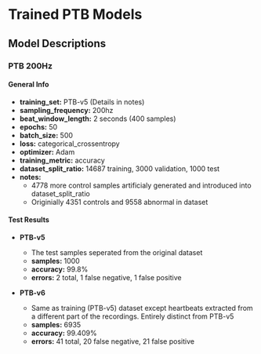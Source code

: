 # Trained PTB Models

## Model Descriptions

### PTB 200Hz

#### General Info

- **training_set:** PTB-v5 (Details in notes)
- **sampling_frequency:** 200hz
- **beat_window_length:** 2 seconds (400 samples)
- **epochs:** 50
- **batch_size:** 500
- **loss:** categorical_crossentropy
- **optimizer:** Adam
- **training_metric:** accuracy
- **dataset_split_ratio:** 14687 training, 3000 validation, 1000 test
- **notes:**
    - 4778 more control samples artificialy generated and introduced into dataset_split_ratio
    - Originially 4351 controls and 9558 abnormal in dataset

####  Test Results

- **PTB-v5**
    - The test samples seperated from the original dataset
    - **samples:** 1000
    - **accuracy:** 99.8%
    - **errors:** 2 total, 1 false negative, 1 false positive

- **PTB-v6**
    - Same as training (PTB-v5) dataset except heartbeats extracted from a different part of the recordings. Entirely distinct from PTB-v5
    - **samples:** 6935
    - **accuracy:** 99.409%
    - **errors:** 41 total, 20 false negative, 21 false positive

